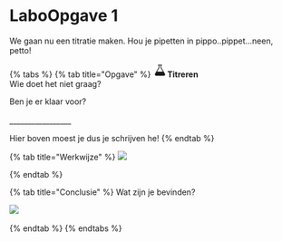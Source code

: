 # LaboOpgave 1

We gaan nu een titratie maken. Hou je pipetten in pippo..pippet...neen, petto!

{% tabs %}
{% tab title="Opgave" %}
<img src=".gitbook/assets/117831.png" alt="" data-size="original">**Titreren** \
Wie doet het niet graag?

Ben je er klaar voor?\
\
\_\_\_\_\_\_\_\_\_\_\_\_\_\_\_\_\_

Hier boven moest je dus je schrijven he!
{% endtab %}

{% tab title="Werkwijze" %}
![](.gitbook/assets/slide\_1.jpg)


{% endtab %}

{% tab title="Conclusie" %}
Wat zijn je bevinden?

![](<.gitbook/assets/slide\_1 (2).jpg>)


{% endtab %}
{% endtabs %}
